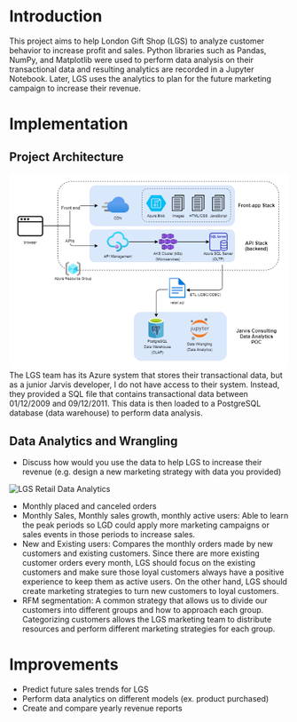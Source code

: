 # Introduction
This project aims to help London Gift Shop (LGS) to analyze customer behavior to increase profit and sales. Python
libraries such as Pandas, NumPy, and Matplotlib were used to perform data analysis on their transactional data and resulting analytics
are recorded in a Jupyter Notebook. Later, LGS uses the analytics to plan for the future marketing campaign to increase their revenue.
 
# Implementation
## Project Architecture
![LGS architecture](./assets/Python_analytics_architecture.png)
The LGS team has its Azure system that stores their transactional data, but as a junior Jarvis developer, I do not have access to their system. Instead, they provided a SQL file that contains transactional
data between 01/12/2009 and 09/12/2011. This data is then loaded to a PostgreSQL database (data warehouse) to perform
data analysis.

## Data Analytics and Wrangling
- Discuss how would you use the data to help LGS to increase their revenue (e.g. design a new marketing strategy with data you provided)

![LGS Retail Data Analytics](./retail_data_analytics_wrangling.ipynb)

- Monthly placed and canceled orders
- Monthly Sales, Monthly sales growth, monthly active users: Able to learn the peak periods so LGD could apply more marketing campaigns or sales events
  in those periods to increase sales.
- New and Existing users: Compares the monthly orders made by new customers and existing customers. Since there are more existing customer orders every month, LGS should focus on the existing customers and make sure those loyal customers always have a positive experience to keep them as active users. On the other hand, LGS should create marketing strategies to turn
  new customers to loyal customers.
- RFM segmentation: A common strategy that allows us to divide our customers into different groups and how to approach each group. Categorizing customers allows the LGS marketing team to distribute resources and perform different marketing strategies for each group.

# Improvements
- Predict future sales trends for LGS
- Perform data analytics on different models (ex. product purchased)
- Create and compare yearly revenue reports 